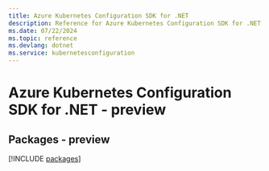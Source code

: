 ```yaml
---
title: Azure Kubernetes Configuration SDK for .NET
description: Reference for Azure Kubernetes Configuration SDK for .NET
ms.date: 07/22/2024
ms.topic: reference
ms.devlang: dotnet
ms.service: kubernetesconfiguration
---
```

# Azure Kubernetes Configuration SDK for .NET - preview
## Packages - preview
[!INCLUDE [packages](kubernetes-configuration-index.md)]